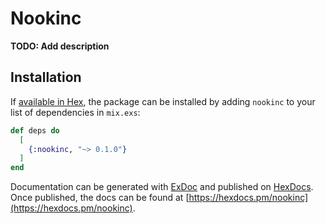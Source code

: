 # Nookinc

**TODO: Add description**

## Installation

If [available in Hex](https://hex.pm/docs/publish), the package can be installed
by adding `nookinc` to your list of dependencies in `mix.exs`:

```elixir
def deps do
  [
    {:nookinc, "~> 0.1.0"}
  ]
end
```

Documentation can be generated with [ExDoc](https://github.com/elixir-lang/ex_doc)
and published on [HexDocs](https://hexdocs.pm). Once published, the docs can
be found at [https://hexdocs.pm/nookinc](https://hexdocs.pm/nookinc).

